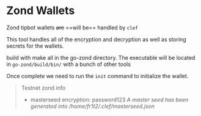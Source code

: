 # Zond Wallets

Zond tipbot wallets ~~are~~ ==will be== handled by `clef`

This tool handles all of the encryption and decryption as well as storing secrets for the wallets.

build with make all in the go-zond directory. The executable will be located in `go-zond/build/bin/` with a bunch of other tools 

Once complete we need to run the `init` command to initialize the wallet.

> Testnet zond info
> 
> - masterseed encryption: password123
>   *A master seed has been generated into /home/fr1t2/.clef/masterseed.json*
>
> 